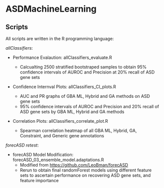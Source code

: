 # ASDMachineLearning
## Scripts

All scripts are written in the R programming language: 

*allClassifiers*:
* Performance Evalaution: allClassifiers_evaluate.R 
    * Calcualting 2500 stratified bootstraped samples to obtain 95% confidence intervals of AUROC and Precision at 20% recall of ASD gene sets
    
* Confidence Internval Plots: allClassifiers_CI_plots.R
    * AUC and PR graphs of GBA ML, Hybrid and GA methods on ASD gene sets
    * 95% confidence intervals of AUROC and Precision and 20% recall of ASD gene sets by  GBA ML, Hybrid and GA methods
    
* Correlation Plots: allClassifiers_correlate_plot.R
    * Spearman correlation heatmap of all GBA ML, Hybrid, GA, Constraint, and Generic gene annotations

*forecASD retest*:
* forecASD Model Modification: forecASD_03_ensemble_model.adaptations.R
    * Modified from https://github.com/LeoBman/forecASD
    * Rerun to obtain final randomForest models using different feature sets to ascertain performance on recovering ASD gene sets, and feature importance
